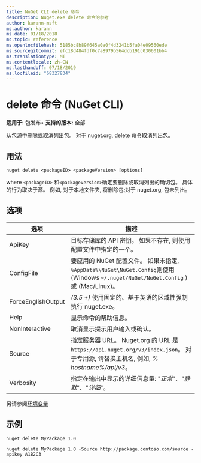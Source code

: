 ```yaml
---
title: NuGet CLI delete 命令
description: Nuget.exe delete 命令的参考
author: karann-msft
ms.author: karann
ms.date: 01/18/2018
ms.topic: reference
ms.openlocfilehash: 5185bc8b89f645a0a0f4d3241b5fa04e09560ede
ms.sourcegitcommit: efc18d484fdf0c7a8979b564dcb191c030601bb4
ms.translationtype: MT
ms.contentlocale: zh-CN
ms.lasthandoff: 07/18/2019
ms.locfileid: "68327834"
---
```

# <a name="delete-command-nuget-cli"></a>delete 命令 (NuGet CLI)

**适用于:** 包发布&bullet; **支持的版本:** 全部

从包源中删除或取消列出包。 对于 nuget.org, delete 命令[取消列出包](../../nuget-org/policies/deleting-packages.md)。

## <a name="usage"></a>用法

```cli
nuget delete <packageID> <packageVersion> [options]
```

where `<packageID>` 和`<packageVersion>`确定要删除或取消列出的确切包。 具体的行为取决于源。 例如, 对于本地文件夹, 将删除包;对于 nuget.org, 包未列出。

## <a name="options"></a>选项

| 选项 | 描述 |
| --- | --- |
| ApiKey | 目标存储库的 API 密钥。 如果不存在, 则使用配置文件中指定的一个。 |
| ConfigFile | 要应用的 NuGet 配置文件。 如果未指定, `%AppData%\NuGet\NuGet.Config`则使用 (Windows `~/.nuget/NuGet/NuGet.Config` ) 或 (Mac/Linux)。|
| ForceEnglishOutput | *(3.5 +)* 使用固定的、基于英语的区域性强制执行 nuget.exe。 |
| Help | 显示命令的帮助信息。 |
| NonInteractive | 取消显示提示用户输入或确认。 |
| Source | 指定服务器 URL。 Nuget.org 的 URL 是`https://api.nuget.org/v3/index.json`。 对于专用源, 请替换主机名, 例如, *% hostname%/api/v3*。 |
| Verbosity | 指定在输出中显示的详细信息量: "*正常*"、"*静默*"、"*详细*"。 |

另请参阅[环境变量](cli-ref-environment-variables.md)

## <a name="examples"></a>示例

```cli
nuget delete MyPackage 1.0

nuget delete MyPackage 1.0 -Source http://package.contoso.com/source -apikey A1B2C3
```
